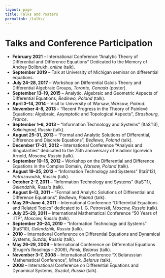```yaml
---
layout: page
title: Talks and Posters
permalink: /talks/
---
```


# Talks and Conference Participation

- **February 2021** – International Conference “Analytic Theory of Differential and Difference Equations” Dedicated to the Memory of Andrey Bolibrukh, *online* (talk).
- **September 2019** – Talk at University of Michigan seminar on differential equations.
- **July 24–28, 2017** – Workshop on Differential Galois Theory and Differential Algebraic Groups, *Toronto, Canada* (poster).
- **September 13–19, 2015** – Analytic, Algebraic and Geometric Aspects of Differential Equations, *Bedlewo, Poland* (talk).
- **April 3–14, 2014** – Visit to University of Warsaw, *Warsaw, Poland*.
- **November 4–8, 2013** – “Recent Progress in the Theory of Painlevé Equations: Algebraic, Asymptotic and Topological Aspects”, *Strasbourg, France*.
- **September 1–6, 2013** – “Information Technology and Systems” (ItaS’13), *Kaliningrad, Russia* (talk).
- **August 25–31, 2013** – “Formal and Analytic Solutions of Differential, Difference and Discrete Equations”, *Bedlewo, Poland* (talk).
- **December 17–21, 2012** – International Conference “Analysis and Singularities” dedicated to the 75th anniversary of Vladimir Igorevich Arnold, *Moscow, Russia* (talk).
- **September 10–15, 2012** – Workshop on the Differential and Difference Equations in the Complex Domain, *Warsaw, Poland* (talk).
- **August 19–25, 2012** – “Information Technology and Systems” (ItaS’12), *Petrozavodsk, Russia* (talk).
- **October 2–7, 2011** – “Information Technology and Systems” (ItaS’11), *Gelendzhik, Russia* (talk).
- **August 8–13, 2011** – “Formal and Analytic Solutions of Differential and Difference Equations”, *Bedlewo, Poland* (talk).
- **May 29–June 4, 2011** – International Conference “Differential Equations and Related Topics” dedicated to I. G. Petrovskii, *Moscow, Russia* (talk).
- **July 25–29, 2011** – International Mathematical Conference “50 Years of IITP”, *Moscow, Russia* (talk).
- **September 20–24, 2010** – “Information Technology and Systems” (ItaS’10), *Gelendzhik, Russia* (talk).
- **2010** – International Conference on Differential Equations and Dynamical Systems, *Suzdal, Russia* (talk).
- **May 26–29, 2009** – International Conference on Differential Equations (Erugin’s Readings – 2009), *Pinsk, Belarus* (talk).
- **November 3–7, 2008** – International Conference “X Belarussian Mathematical Conference”, *Minsk, Belarus* (talk).
- **2008** – International Conference on Differential Equations and Dynamical Systems, *Suzdal, Russia* (talk).
